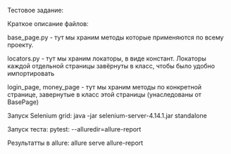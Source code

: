 Тестовое задание:

Краткое описание файлов:

base_page.py - тут мы храним методы которые применяются по всему проекту.

locators.py - тут мы храним локаторы, в виде констант. Локаторы каждой отдельной страницы завёрнуты в класс, чтобы было удобно импортировать

login_page, money_page - тут мы храним методы по конкретной странице, завернутые в класс этой страницы (унаследованы от BasePage)


Запуск Selenium grid: java -jar selenium-server-4.14.1.jar standalone

Запуск теста: pytest: --alluredir=allure-report

Результатты в allure: allure serve allure-report           


